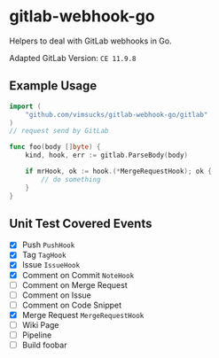 # gitlab-webhook-go
Helpers to deal with GitLab webhooks in Go.

Adapted GitLab Version: `CE 11.9.8`

## Example Usage

```go
import (
	"github.com/vimsucks/gitlab-webhook-go/gitlab"
)
// request send by GitLab

func foo(body []byte) {
    kind, hook, err := gitlab.ParseBody(body)

    if mrHook, ok := hook.(*MergeRequestHook); ok {
        // do something
    }
}
```

## Unit Test Covered Events

- [x] Push `PushHook`
- [x] Tag `TagHook`
- [x] Issue `IssueHook`
- [x] Comment on Commit `NoteHook`
- [ ] Comment on Merge Request
- [ ] Comment on Issue
- [ ] Comment on Code Snippet
- [x] Merge Request `MergeRequestHook`
- [ ] Wiki Page
- [ ] Pipeline
- [ ] Build
foobar
